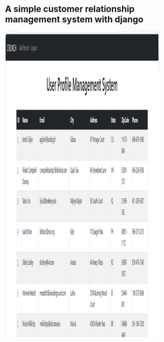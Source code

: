 # A simple customer relationship management system with django

<img src="home_page.png" width="1307" height="1000" alt="home page">
